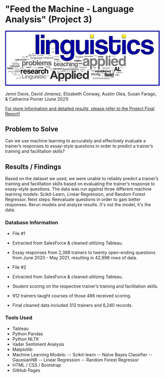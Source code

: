 # "Feed the Machine - Language Analysis" (Project 3)

![image.PNG](images/image.png?raw=true "Feed the Machine - Language Analysis")

Jenni Davis, David Jimenez, Elizabeth Conway, Austin Olea, Susan Farago, & Catherine Poirier (June 2021)

[For more information and detailed results, please refer to the Project Final Report!](https://github.com/svfarago/Project_3/blob/main/Project3_Feed_The_Machine_June2021.pdf)


## Problem to Solve
Can we use machine learning to accurately and effectively evaluate a trainer’s responses to essay-style questions in order to predict a trainer’s training and facilitation skills?

## Results / Findings
Based on the dataset we used, we were unable to reliably predict a trainer’s training and facilitation skills based on evaluating the trainer’s response to essay-style questions. The data was run against three different machine learning models: Scikit-Learn, Linear Regression, and Random Forest Regressor.
Next steps: Reevaluate questions in order to gain better responses. Rerun models and analyze results. It's not the model, it's the data.

### Database Information
- File #1
- Extracted from SalesForce & cleaned utilizing Tableau.
- Essay responses from 2,388 trainers to twenty open-ending questions from June 2020 - May 2021, resulting in 42,998 rows of data.

- File #2
- Extracted from SalesForce & cleaned utilizing Tableau.
- Student scoring on the respective trainer’s training and facilitation skills.
- 912 trainers taught courses of those 486 received scoring.
- Final cleaned data included 312 trainers and 6,240 records.


### Tools Used
- Tableau
- Python Pandas
- Python NLTK
- Vader Sentiment Analysis
- Matplotlib
- Machine Learning Models:
-- Scikit-learn
-- Naive Bayes Classifier
-- GaussianNB
-- Linear Regression
-- Random Forest Regressor
- HTML / CSS / Bootstrap
- GitHub Pages



